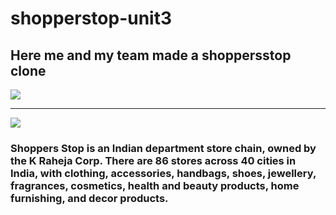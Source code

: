 # shopperstop-unit3
<h2>Here me and my team made a shoppersstop clone</h2>

<img src="https://www.bing.com/images/blob?bcid=S4-MuauiZxsEcg" />
<hr/>
<img src="https://www.bing.com/images/blob?bcid=S4KhaoWoFRsEXA" />

<h3>
Shoppers Stop is an Indian department store chain, owned by the K Raheja Corp. There are 86 stores across 40 cities in India, with clothing, accessories, handbags, shoes, jewellery, fragrances, cosmetics, health and beauty products, home furnishing, and decor products.</h3>

